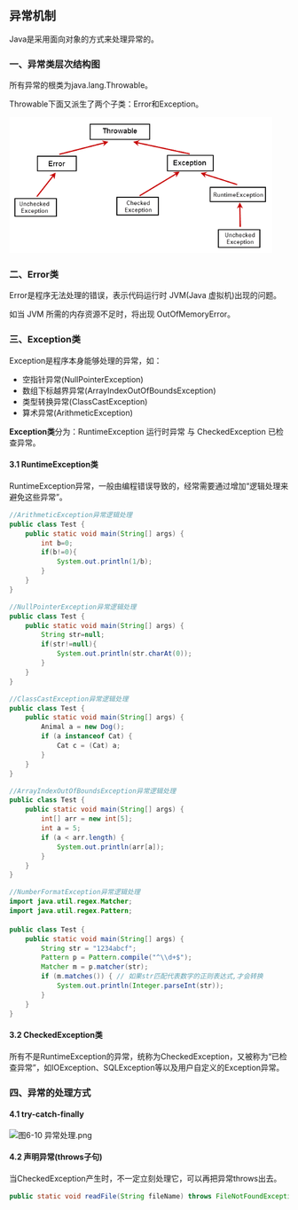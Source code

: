 ## 异常机制

Java是采用面向对象的方式来处理异常的。



### 一、异常类层次结构图

所有异常的根类为java.lang.Throwable。

Throwable下面又派生了两个子类：Error和Exception。

![图6-2 Java异常类层次结构图.png](.\image\389bf3773f8eccf2d33bee1cfaa75c69.png)![点击并拖拽以移动](data:image/gif;base64,R0lGODlhAQABAPABAP///wAAACH5BAEKAAAALAAAAAABAAEAAAICRAEAOw==)





### 二、Error类

Error是程序无法处理的错误，表示代码运行时 JVM(Java 虚拟机)出现的问题。

如当 JVM 所需的内存资源不足时，将出现 OutOfMemoryError。





### 三、Exception类

Exception是程序本身能够处理的异常，如：

- 空指针异常(NullPointerException)
- 数组下标越界异常(ArrayIndexOutOfBoundsException)
- 类型转换异常(ClassCastException)
- 算术异常(ArithmeticException)

**Exception类**分为：RuntimeException 运行时异常 与 CheckedException 已检查异常。



#### 3.1 RuntimeException类

RuntimeException异常，一般由编程错误导致的，经常需要通过增加“逻辑处理来避免这些异常”。

```java
//ArithmeticException异常逻辑处理
public class Test {
    public static void main(String[] args) {
        int b=0;
        if(b!=0){
            System.out.println(1/b);
        }
    }
}
```



```java
//NullPointerException异常逻辑处理
public class Test {
    public static void main(String[] args) {
        String str=null;
        if(str!=null){
            System.out.println(str.charAt(0));
        }
    }
}
```



```java
//ClassCastException异常逻辑处理
public class Test {
    public static void main(String[] args) {
        Animal a = new Dog();
        if (a instanceof Cat) {
            Cat c = (Cat) a;
        }
    }
}
```



```java
//ArrayIndexOutOfBoundsException异常逻辑处理
public class Test {
    public static void main(String[] args) {
        int[] arr = new int[5];
        int a = 5;
        if (a < arr.length) {
            System.out.println(arr[a]);
        }
    }
}
```



```java
//NumberFormatException异常逻辑处理
import java.util.regex.Matcher;
import java.util.regex.Pattern;
 
public class Test {
    public static void main(String[] args) {
        String str = "1234abcf";
        Pattern p = Pattern.compile("^\\d+$");
        Matcher m = p.matcher(str);
        if (m.matches()) { // 如果str匹配代表数字的正则表达式,才会转换
            System.out.println(Integer.parseInt(str));
        }
    }
}
```



#### 3.2 CheckedException类

所有不是RuntimeException的异常，统称为CheckedException，又被称为“已检查异常”，如IOException、SQLException等以及用户自定义的Exception异常。 





### 四、异常的处理方式

#### 4.1 try-catch-finally

![图6-10 异常处理.png](https://img-blog.csdnimg.cn/img_convert/de284582f66e89f17f8efff9cf4004b0.png)![点击并拖拽以移动](data:image/gif;base64,R0lGODlhAQABAPABAP///wAAACH5BAEKAAAALAAAAAABAAEAAAICRAEAOw==)





#### 4.2 声明异常(throws子句)

当CheckedException产生时，不一定立刻处理它，可以再把异常throws出去。

```java
public static void readFile(String fileName) throws FileNotFoundException,IOException {}
```

![点击并拖拽以移动](data:image/gif;base64,R0lGODlhAQABAPABAP///wAAACH5BAEKAAAALAAAAAABAAEAAAICRAEAOw==)